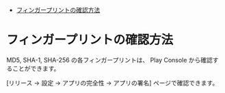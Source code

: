 <!-- TOC START min:1 max:3 link:true asterisk:false update:true -->
- [フィンガープリントの確認方法](#フィンガープリントの確認方法)
<!-- TOC END -->


# フィンガープリントの確認方法

MD5, SHA-1, SHA-256 の各フィンガープリントは、 Play Console から確認することができます。

[リリース -> 設定 -> アプリの完全性 -> アプリの署名] ページで確認できます。
